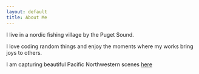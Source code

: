 ```yaml
---
layout: default
title: About Me
---
```


I live in a nordic fishing village by the Puget Sound.

I love coding random things and enjoy the moments where my works bring joys to others.

I am capturing beautiful Pacific Northwestern scenes [here](https://500px.com/p/yudizhou)
